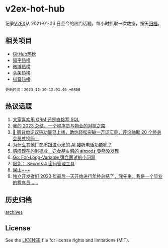 # v2ex-hot-hub

 记录[V2EX](https://www.v2ex.com/)从 2021-01-06 日至今的热门话题。每小时抓取一次数据，按天[归档](archives)。
 
 ## 相关项目

- [GitHub热榜](https://github.com/it985/github-hot-hub)
- [知乎热榜](https://github.com/it985/zhihu-hot-hub)
- [微博热榜](https://github.com/it985/weibo-hot-hub)
- [头条热榜](https://github.com/it985/toutiao-hot-hub)
- [抖音热榜](https://github.com/it985/douyin-hot-hub)


 `更新时间：2023-12-30 12:03:46 +0800`

## 热议话题

1. [大家喜欢用 ORM 还是直接写 SQL](https://www.v2ex.com/t/1004383)
1. [我的 2023 总结，一个程序员与物业的对抗之路](https://www.v2ex.com/t/1004375)
1. [🎁 嗯背单词双链功能已上线，助你轻松突破一万词汇量，评论抽取 20 个终身会员兑换码！](https://www.v2ex.com/t/1004459)
1. [为什么其他厂商不跟进小米的 AI 接听电话功能呢？](https://www.v2ex.com/t/1004433)
1. [感叹现在的制造业，送女朋友假的 airpods 竟然没发现](https://www.v2ex.com/t/1004547)
1. [Go: For-Loop-Variable 适合面试的小问题](https://www.v2ex.com/t/1004376)
1. [限免： Secrets 4 密码管理工具](https://www.v2ex.com/t/1004456)
1. [屎山+++](https://www.v2ex.com/t/1004396)
1. [独立开发者们 2023 年最后一天开始进行年终总结了，我先来，我是一个毕业的程序员......](https://www.v2ex.com/t/1004426)

## 历史归档

[archives](archives)

## License

See the [LICENSE](LICENSE) file for license rights and limitations (MIT).
